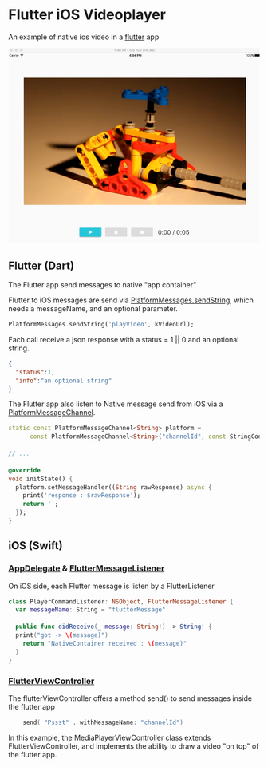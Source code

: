 # Flutter iOS Videoplayer

An example of native ios video in a [flutter](http://flutter.io) app

![screen](screen.png)

## Flutter (Dart)

The Flutter app send messages to native "app container"

Flutter to iOS messages are send via [PlatformMessages.sendString](https://docs.flutter.io/flutter/services/PlatformMessages/sendString.html),
 which needs a messageName, and an optional parameter.
 
```dart
PlatformMessages.sendString('playVideo', kVideoUrl);
```

Each call receive a json response with a status = 1 || 0 and an optional string.

```json
{
  "status":1,
  "info":"an optional string"
}
```
The Flutter app also listen to Native message send from iOS 
via a [PlatformMessageChannel](https://docs.flutter.io/flutter/services/PlatformMessageChannel-class.html). 

```dart
static const PlatformMessageChannel<String> platform =
      const PlatformMessageChannel<String>("channelId", const StringCodec());

// ...

@override
void initState() {
  platform.setMessageHandler((String rawResponse) async {
    print('response : $rawResponse');
    return '';
  });
}

```

## iOS (Swift)

### [AppDelegate](https://github.com/rxlabz/flutter_videoplayer/blob/master/ios/Runner/AppDelegate.swift) & [FlutterMessageListener](https://github.com/rxlabz/flutter_videoplayer/blob/master/ios/Runner/player_listeners.swift)

On iOS side, each Flutter message is listen by a FlutterListener

```swift
class PlayerCommandListener: NSObject, FlutterMessageListener {
  var messageName: String = "flutterMessage"

  public func didReceive(_ message: String!) -> String! {
  print("got -> \(message)")
    return "NativeContainer received : \(message)"
  }
}

```

### [FlutterViewController](https://github.com/rxlabz/flutter_videoplayer/blob/master/ios/Runner/MediaPlayerViewController.swift)

The flutterViewController offers a method send() to send messages inside the flutter app

```swift
    send( "Pssst" , withMessageName: "channelId")
```

In this example, the MediaPlayerViewController class extends FlutterViewController, and implements the ability to draw a video "on top" of the flutter app. 
